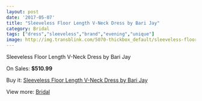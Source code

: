```yaml
---
layout: post
date: '2017-05-07'
title: "Sleeveless Floor Length V-Neck Dress by Bari Jay"
category: Bridal
tags: ["dress","sleeveless","brand","evening","unique"]
image: http://img.transblink.com/5070-thickbox_default/sleeveless-floor-length-v-neck-dress-by-bari-jay.jpg
---
```

Sleeveless Floor Length V-Neck Dress by Bari Jay

On Sales: **$510.99**
<a href="https://www.transblink.com/en/bridal/1593-sleeveless-floor-length-v-neck-dress-by-bari-jay.html"><amp-img layout="responsive" width="600" height="600" src="//img.transblink.com/5070-thickbox_default/sleeveless-floor-length-v-neck-dress-by-bari-jay.jpg" alt="Sleeveless Floor Length V-Neck Dress by Bari Jay 0" /></a>
<a href="https://www.transblink.com/en/bridal/1593-sleeveless-floor-length-v-neck-dress-by-bari-jay.html"><amp-img layout="responsive" width="600" height="600" src="//img.transblink.com/5071-thickbox_default/sleeveless-floor-length-v-neck-dress-by-bari-jay.jpg" alt="Sleeveless Floor Length V-Neck Dress by Bari Jay 1" /></a>

Buy it: [Sleeveless Floor Length V-Neck Dress by Bari Jay](https://www.transblink.com/en/bridal/1593-sleeveless-floor-length-v-neck-dress-by-bari-jay.html "Sleeveless Floor Length V-Neck Dress by Bari Jay")

View more: [Bridal](https://www.transblink.com/en/3-bridal "Bridal")